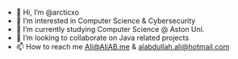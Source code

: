 - 👋 Hi, I’m @arcticxo
- 👀 I’m interested in Computer Science & Cybersecurity
- 🌱 I’m currently studying Computer Science @ Aston Uni.
- 💞️ I’m looking to collaborate on Java related projects
- 📫 How to reach me Ali@AliAB.me & alabdullah.ali@hotmail.com

<!---
arcticxo/arcticxo is a ✨ special ✨ repository because its `README.md` (this file) appears on your GitHub profile.
You can click the Preview link to take a look at your changes.
--->

